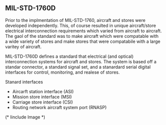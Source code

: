 ## MIL-STD-1760D

Prior to the implmentation of MIL-STD-1760, aircraft and stores were developed independently. This, of course resulted in unique aircraft/store electrical interconnection requirements which varied from aircraft to aircraft. The gaol of the standard was to make aircraft which were compatable with a wide variety of stores and make stores that were compatabile with a large varitey of aircraft. 

MIL-STD-1760D defines a standard that electrical (and optical) interconnection systems for aircraft and stores. The system is based off a standar connector, a standard signal set, and a stanardard serial digital interfaces for control, monitoring, and realese of stores. 

Stanard interfaces

* Aircarft station interface (ASI)
* Mission store interface (MSI)
* Carriage store interface (CSI)
* Routing network aircraft system port (RNASP)
  



 (* Iinclude Image *)